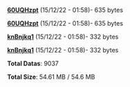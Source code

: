 [**60UQHzpt**](/data/60UQHzpt.txt) (15/12/22 - 01:58)- 635 bytes

[**60UQHzpt**](/data/60UQHzpt.txt) (15/12/22 - 01:58)- 635 bytes

[**knBnjkq1**](/data/knBnjkq1.txt) (15/12/22 - 01:58)- 332 bytes

[**knBnjkq1**](/data/knBnjkq1.txt) (15/12/22 - 01:58)- 332 bytes

**Total Datas**: 9037

**Total Size**: 54.61 MB / 54.6 MB